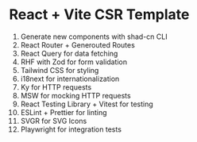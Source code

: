 # React + Vite CSR Template

1. Generate new components with shad-cn CLI
2. React Router + Generouted Routes
3. React Query for data fetching
4. RHF with Zod for form validation
5. Tailwind CSS for styling
6. i18next for internationalization
7. Ky for HTTP requests
8. MSW for mocking HTTP requests
9. React Testing Library + Vitest for testing
10. ESLint + Prettier for linting
11. SVGR for SVG Icons
12. Playwright for integration tests
